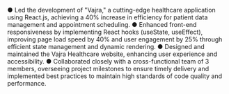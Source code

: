 ● Led the development of "Vajra," a cutting-edge healthcare application using React.js, achieving a 40% increase in efficiency for patient data
management and appointment scheduling.
● Enhanced front-end responsiveness by implementing React hooks (useState, useEffect), improving page load speed by 40% and user engagement
by 25% through efficient state management and dynamic rendering.
● Designed and maintained the Vajra Healthcare website, enhancing user experience and accessibility.
● Collaborated closely with a cross-functional team of 3 members, overseeing project milestones to ensure timely delivery and implemented best
practices to maintain high standards of code quality and performance.
